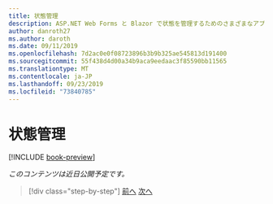 ```yaml
---
title: 状態管理
description: ASP.NET Web Forms と Blazor で状態を管理するためのさまざまなアプローチについて説明します。
author: danroth27
ms.author: daroth
ms.date: 09/11/2019
ms.openlocfilehash: 7d2ac0e0f08723896b3b9b325ae545813d191400
ms.sourcegitcommit: 55f438d4d00a34b9aca9eedaac3f85590bb11565
ms.translationtype: MT
ms.contentlocale: ja-JP
ms.lasthandoff: 09/23/2019
ms.locfileid: "73840785"
---
```

# <a name="state-management"></a>状態管理

[!INCLUDE [book-preview](../../../includes/book-preview.md)]

*このコンテンツは近日公開予定です。*

<!--
- View state
- Session state
- Local storage
- App state
-->

>[!div class="step-by-step"]
>[前へ](pages-routing-layouts.md)
>[次へ](forms-validation.md)
